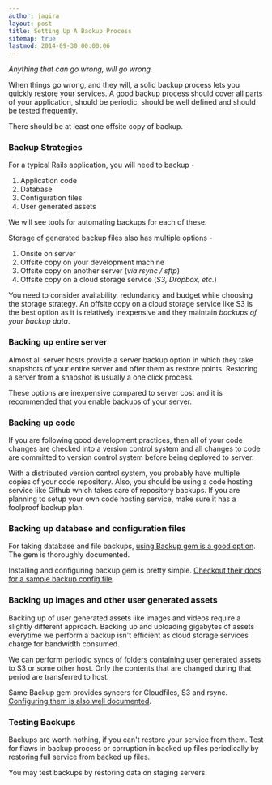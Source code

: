 ```yaml
---
author: jagira
layout: post
title: Setting Up A Backup Process
sitemap: true
lastmod: 2014-09-30 00:00:06
---
```


*Anything that can go wrong, will go wrong.*

When things go wrong, and they will, a solid backup process lets you
quickly restore your services. A good backup process should cover all
parts of your application, should be periodic, should be well defined 
and should be tested frequently.

There should be at least one offsite copy of backup.

### Backup Strategies

For a typical Rails application, you will need to backup -

1. Application code
2. Database
3. Configuration files
4. User generated assets

We will see tools for automating backups for each of these.

Storage of generated backup files also has multiple options -

1. Onsite on server
2. Offsite copy on your development machine
3. Offsite copy on another server (*via rsync / sftp*)
4. Offsite copy on a cloud storage service (*S3, Dropbox, etc.*)

You need to consider availability, redundancy and budget while choosing
the storage strategy. An offsite copy on a cloud storage service like S3
is the best option as it is relatively inexpensive and they maintain
*backups of your backup data*.

### Backing up entire server

Almost all server hosts provide a server backup option in which they
take snapshots of your entire server and offer them as restore points.
Restoring a server from a snapshot is usually a one click process.

These options are inexpensive compared to server cost and it is
recommended that you enable backups of your server.

### Backing up code

If you are following good development practices, then all of your code
changes are checked into a version control system and all changes to
code are committed to version control system before being deployed to server.

With a distributed version control system, you probably have multiple
copies of your code repository. Also, you should be using a code hosting
service like Github which takes care of repository backups. If you are
planning to setup your own code hosting service, make sure it has a
foolproof backup plan.

### Backing up database and configuration files

For taking database and file backups, [using Backup gem is a good
option](http://meskyanichi.github.io/backup/v4/). The gem is thoroughly
documented.

Installing and configuring backup gem is pretty simple. [Checkout their
docs for a sample backup config
file](http://meskyanichi.github.io/backup/v4/getting-started/).

### Backing up images and other user generated assets

Backing up of user generated assets like images and videos require
a slightly different approach. Backing up and uploading gigabytes of
assets everytime we perform a backup isn't efficient as cloud storage
services charge for bandwidth consumed.

We can perform periodic syncs of folders containing user generated
assets to S3 or some other host. Only the contents that are changed
during that period are transferred to host.

Same Backup gem provides syncers for Cloudfiles, S3 and rsync.
[Configuring them is also well
documented](http://meskyanichi.github.io/backup/v4/syncers/). 

### Testing Backups

Backups are worth nothing, if you can't restore your service from them.
Test for flaws in backup process or corruption in backed up files
periodically by restoring full service from backed up files. 

You may test backups by restoring data on staging servers.
